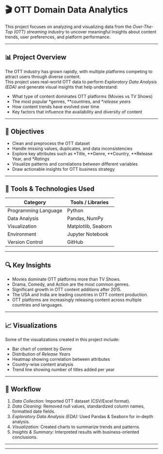 # 🎬 OTT Domain Data Analytics

This project focuses on analyzing and visualizing data from the *Over-The-Top (OTT) streaming industry* to uncover meaningful insights about content trends, user preferences, and platform performance.

---

## 📊 Project Overview

The OTT industry has grown rapidly, with multiple platforms competing to attract users through diverse content.  
This project uses real-world OTT data to perform *Exploratory Data Analysis (EDA)* and generate visual insights that help understand:

- What type of content dominates OTT platforms (Movies vs TV Shows)
- The most popular *genres, **countries, and **release years*
- How content trends have evolved over time
- Key factors that influence the availability and diversity of content

---

## 🧠 Objectives

- Clean and preprocess the OTT dataset  
- Handle missing values, duplicates, and data inconsistencies  
- Explore key attributes such as *Title, **Genre, **Country, **Release Year, and **Ratings*  
- Visualize patterns and correlations between different variables  
- Draw actionable insights for OTT business strategy

---

## 🧰 Tools & Technologies Used

| Category | Tools / Libraries |
|-----------|------------------|
| Programming Language | Python |
| Data Analysis | Pandas, NumPy |
| Visualization | Matplotlib, Seaborn |
| Environment | Jupyter Notebook |
| Version Control | GitHub |

---

## 🔍 Key Insights

- Movies dominate OTT platforms more than TV Shows.  
- Drama, Comedy, and Action are the most common genres.  
- Significant growth in OTT content additions after 2015.  
- The USA and India are leading countries in OTT content production.  
- OTT platforms are increasingly releasing content across multiple countries and languages.

---

## 📈 Visualizations

Some of the visualizations created in this project include:

- Bar chart of content by *Genre*  
- Distribution of *Release Years*  
- Heatmap showing correlation between attributes  
- Country-wise content analysis  
- Trend line showing number of titles added per year  

---

## 🧩 Workflow

1. *Data Collection:* Imported OTT dataset (CSV/Excel format).  
2. *Data Cleaning:* Removed null values, standardized column names, formatted date fields.  
3. *Exploratory Data Analysis (EDA):* Used Pandas & Seaborn for in-depth analysis.  
4. *Visualization:* Created charts to summarize trends and patterns.  
5. *Insights & Summary:* Interpreted results with business-oriented conclusions.

---


---
